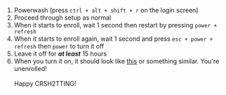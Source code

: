 1. Powerwash (press `ctrl + alt + shift + r` on the login screen)
2. Proceed through setup as normal
3. When it starts to enroll, wait 1 second then restart by pressing `power + refresh`
4. When it starts to enroll again, wait 1 second and press `esc + power + refresh` then `power` to turn it off
5. Leave it off for ***at least*** 15 hours
6. When you turn it on, it should look like [this](https://github.com/kuromuiroha/CRSH2TTY/raw/main/Docs/Media/v128nissa.mp4) or something similar. You're unenrolled!\
\
Happy CRSH2TTING!

